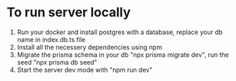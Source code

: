 # To run server locally

1. Run your docker and install postgres with a database, replace your db name in index.db.ts file
2. Install all the necessery dependencies using npm
3. Migrate the prisma schema in your db "npx prisma migrate dev", run the seed "npx prisma db seed"
4. Start the server dev mode with "npm run dev"
